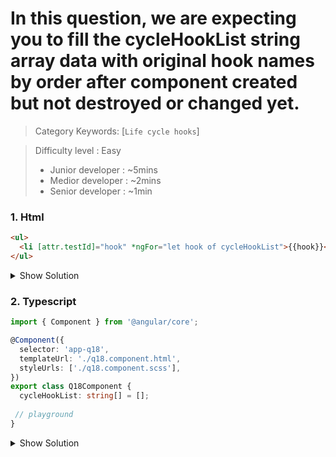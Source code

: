  
# In this question, we are expecting you to fill the cycleHookList string array data with original hook names by order after component created but not destroyed or changed yet.

>Category Keywords: [`Life cycle hooks`]

>Difficulty level : Easy 
> - Junior developer : ~5mins 
> - Medior developer : ~2mins 
> - Senior developer : ~1min 

### 1. Html

```html
<ul>
  <li [attr.testId]="hook" *ngFor="let hook of cycleHookList">{{hook}}</li>
</ul>
```

<details>
<summary>Show Solution</summary>
<p>

```html
<ul>
  <li [attr.testId]="hook" *ngFor="let hook of cycleHookList">{{hook}}</li>
</ul>
```

</p>
</details>


### 2. Typescript

```typescript
import { Component } from '@angular/core';

@Component({
  selector: 'app-q18',
  templateUrl: './q18.component.html',
  styleUrls: ['./q18.component.scss'],
})
export class Q18Component {
  cycleHookList: string[] = [];
 
 // playground
}
```

<details>
<summary>Show Solution</summary>
<p>

```typescript
import {
  AfterContentChecked,
  AfterContentInit,
  AfterViewChecked,
  AfterViewInit,
  Component,
  OnDestroy,
  OnInit,
} from '@angular/core';

@Component({
  selector: 'app-q18',
  templateUrl: './q18.component.html',
  styleUrls: ['./q18.component.scss'],
})
export class Q18Component
  implements
    OnInit,
    AfterContentInit,
    AfterContentChecked,
    AfterViewInit,
    AfterViewChecked,
    OnDestroy
{
  cycleHookList: string[] = [];

  ngOnInit(): void {
    this.cycleHookList.push('ngOnInit');
  }
  ngAfterContentInit(): void {
    this.cycleHookList.push('ngAfterContentInit');
  }
  ngAfterContentChecked(): void {
    this.cycleHookList.push('ngAfterContentChecked');
  }
  ngAfterViewInit(): void {
    this.cycleHookList.push('ngAfterViewInit');
  }
  ngAfterViewChecked(): void {
    this.cycleHookList.push('ngAfterViewChecked');
  }
  ngOnDestroy(): void {
    this.cycleHookList.push('ngOnDestroy');
  }
}
```

</p>
</details>
 